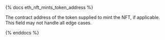 {% docs eth_nft_mints_token_address %}

The contract address of the token supplied to mint the NFT, if applicable. This field may not handle all edge cases.

{% enddocs %}